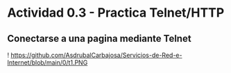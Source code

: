 # Actividad 0.3 - Practica Telnet/HTTP
## Conectarse a una pagina mediante Telnet
! https://github.com/AsdrubalCarbajosa/Servicios-de-Red-e-Internet/blob/main/0/t1.PNG
